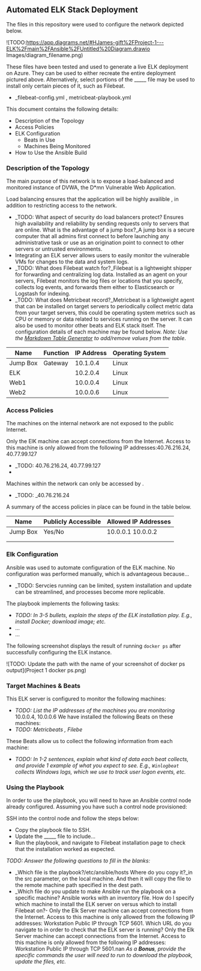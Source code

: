## Automated ELK Stack Deployment

The files in this repository were used to configure the network depicted below.
 
![TODO:https://app.diagrams.net/#HJames-gift%2FProject-1---ELK%2Fmain%2FAnsible%2FUntitled%20Diagram.drawio Images/diagram_filename.png)

These files have been tested and used to generate a live ELK deployment on Azure. They can be used to either recreate the entire deployment pictured above. Alternatively, select portions of the _____ file may be used to install only certain pieces of it, such as Filebeat.

  - _filebeat-config.yml , metricbeat-playbook.yml

This document contains the following details:
- Description of the Topology
- Access Policies
- ELK Configuration
  - Beats in Use
  - Machines Being Monitored
- How to Use the Ansible Build


### Description of the Topology

The main purpose of this network is to expose a load-balanced and monitored instance of DVWA, the D*mn Vulnerable Web Application.

Load balancing ensures that the application will be highly availible , in addition to restricting access to the network.
- _TODO: What aspect of security do load balancers protect? Ensures high availability and reliability by sending requests only to servers that are online. What is the advantage of a jump box?_A jump box is a secure computer that all admins first connect to before launching any administrative task or use as an origination point to connect to other servers or untrusted environments.
- Integrating an ELK server allows users to easily monitor the vulnerable VMs for changes to the data and system logs. 
- _TODO: What does Filebeat watch for?_Filebeat is a lightweight shipper for forwarding and centralizing log data. Installed as an agent on your servers, Filebeat monitors the log files or locations that you specify, collects log events, and forwards them either to Elasticsearch or Logstash for indexing.
- _TODO: What does Metricbeat record?_Metricbeat is a lightweight agent that can be installed on target servers to periodically collect metric data from your target servers, this could be operating system metrics such as CPU or memory or data related to services running on the server. It can also be used to monitor other beats and ELK stack itself.
The configuration details of each machine may be found below.
_Note: Use the [Markdown Table Generator](http://www.tablesgenerator.com/markdown_tables) to add/remove values from the table_.

| Name     | Function | IP Address | Operating System |
|----------|----------|------------|------------------|
| Jump Box | Gateway  | 10.1.0.4   | Linux            |
| ELK      |          | 10.2.0.4   | Linux            |
| Web1     |          | 10.0.0.4   | Linux            |
| Web2     |          | 10.0.0.6   | Linux            |

### Access Policies

The machines on the internal network are not exposed to the public Internet. 

Only the ElK machine can accept connections from the Internet. Access to this machine is only allowed from the following IP addresses:40.76.216.24, 40.77.99.127
- _TODO: 40.76.216.24, 40.77.99.127
-  
Machines within the network can only be accessed by .
- _TODO: _40.76.216.24

A summary of the access policies in place can be found in the table below.

| Name     | Publicly Accessible | Allowed IP Addresses |
|----------|---------------------|----------------------|
| Jump Box | Yes/No              | 10.0.0.1 10.0.0.2    |
|          |                     |                      |
|          |                     |                      |

### Elk Configuration

Ansible was used to automate configuration of the ELK machine. No configuration was performed manually, which is advantageous because...
- _TODO: Servcies running can be limited, system installation and update can be streamlined, and processes become more replicable. 

The playbook implements the following tasks:
- _TODO: In 3-5 bullets, explain the steps of the ELK installation play. E.g., install Docker; download image; etc._
- ...
- ...

The following screenshot displays the result of running `docker ps` after successfully configuring the ELK instance.

![TODO: Update the path with the name of your screenshot of docker ps output](Project 1 
docker ps.png)

### Target Machines & Beats
This ELK server is configured to monitor the following machines:
- _TODO: List the IP addresses of the machines you are monitoring_ 10.0.0.4, 10.0.0.6
We have installed the following Beats on these machines:
- _TODO: Metricbeats , Filebe_

These Beats allow us to collect the following information from each machine:
- _TODO: In 1-2 sentences, explain what kind of data each beat collects, and provide 1 example of what you expect to see. E.g., `Winlogbeat` collects Windows logs, which we use to track user logon events, etc._

### Using the Playbook
In order to use the playbook, you will need to have an Ansible control node already configured. Assuming you have such a control node provisioned: 

SSH into the control node and follow the steps below:
- Copy the playbook file to SSH.
- Update the _____ file to include...
- Run the playbook, and navigate to Filebeat installation page to check that the installation worked as expected.

_TODO: Answer the following questions to fill in the blanks:_
- _Which file is the playbook?/etc/ansible/hosts Where do you copy it?_in the src parameter, on the local machine. And then it will copy the file to the remote machine path specified in the dest path.  
- _Which file do you update to make Ansible run the playbook on a specific machine? Ansible works with an inventory file. How do I specify which machine to install the ELK server on versus which to install Filebeat on?- Only the Elk Server machine can accept connections from the Internet. Access to this machine is only allowed from the following IP addresses: Workstation Public IP through TCP 5601. Which URL do you navigate to in order to check that the ELK server is running? Only the Elk Server machine can accept connections from the Internet. Access to this machine is only allowed from the following IP addresses: Workstation Public IP through TCP 5601.nan
_As a **Bonus**, provide the specific commands the user will need to run to download the playbook, update the files, etc._
